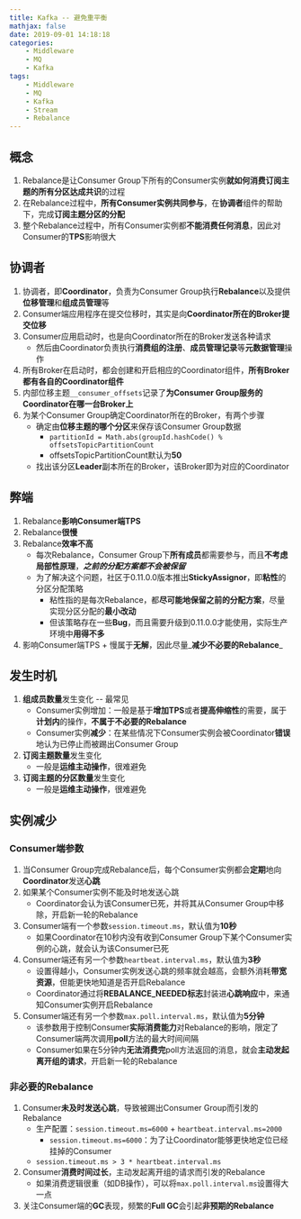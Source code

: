 ```yaml
---
title: Kafka -- 避免重平衡
mathjax: false
date: 2019-09-01 14:18:18
categories:
    - Middleware
    - MQ
    - Kafka
tags:
    - Middleware
    - MQ
    - Kafka
    - Stream
    - Rebalance
---
```


## 概念
1. Rebalance是让Consumer Group下所有的Consumer实例**就如何消费订阅主题的所有分区达成共识**的过程
2. 在Rebalance过程中，**所有Consumer实例共同参与**，在**协调者**组件的帮助下，完成**订阅主题分区的分配**
3. 整个Rebalance过程中，所有Consumer实例都**不能消费任何消息**，因此对Consumer的**TPS**影响很大

<!-- more -->

## 协调者
1. 协调者，即**Coordinator**，负责为Consumer Group执行**Rebalance**以及提供**位移管理**和**组成员管理**等
2. Consumer端应用程序在提交位移时，其实是向**Coordinator所在的Broker提交位移**
3. Consumer应用启动时，也是向Coordinator所在的Broker发送各种请求
    - 然后由Coordinator负责执行**消费组的注册**、**成员管理记录**等**元数据管理**操作
4. 所有Broker在启动时，都会创建和开启相应的Coordinator组件，**所有Broker都有各自的Coordinator组件**
5. 内部位移主题`__consumer_offsets`记录了**为Consumer Group服务的Coordinator在哪一台Broker上**
6. 为某个Consumer Group确定Coordinator所在的Broker，有两个步骤
    - 确定由**位移主题的哪个分区**来保存该Consumer Group数据
        - `partitionId = Math.abs(groupId.hashCode() % offsetsTopicPartitionCount`
        - offsetsTopicPartitionCount默认为**50**
    - 找出该分区**Leader**副本所在的Broker，该Broker即为对应的Coordinator

## 弊端
1. Rebalance**影响Consumer端TPS**
2. Rebalance**很慢**
3. Rebalance**效率不高**
    - 每次Rebalance，Consumer Group下**所有成员**都需要参与，而且**不考虑局部性原理**，_**之前的分配方案都不会被保留**_
    - 为了解决这个问题，社区于0.11.0.0版本推出**StickyAssignor**，即**粘性**的分区分配策略
        - 粘性指的是每次Rebalance，都**尽可能地保留之前的分配方案**，尽量实现分区分配的**最小改动**
        - 但该策略存在一些**Bug**，而且需要升级到0.11.0.0才能使用，实际生产环境中**用得不多**
4. 影响Consumer端TPS + 慢属于**无解**，因此尽量_**减少不必要的Rebalance**_

## 发生时机
1. **组成员数量**发生变化 -- 最常见
    - Consumer实例增加：一般是基于**增加TPS**或者**提高伸缩性**的需要，属于**计划内**的操作，**不属于不必要的Rebalance**
    - Consumer实例**减少**：在某些情况下Consumer实例会被Coordinator**错误**地认为已停止而被踢出Consumer Group
2. **订阅主题数量**发生变化
    - 一般是**运维主动操作**，很难避免
3. **订阅主题的分区数量**发生变化
    - 一般是**运维主动操作**，很难避免

## 实例减少

### Consumer端参数
1. 当Consumer Group完成Rebalance后，每个Consumer实例都会**定期**地向**Coordinator**发送**心跳**
2. 如果某个Consumer实例不能及时地发送心跳
    - Coordinator会认为该Consumer已死，并将其从Consumer Group中移除，开启新一轮的Rebalance
3. Consumer端有一个参数`session.timeout.ms`，默认值为**10秒**
    - 如果Coordinator在10秒内没有收到Consumer Group下某个Consumer实例的心跳，就会认为该Consumer已死
4. Consumer端还有另一个参数`heartbeat.interval.ms`，默认值为**3秒**
    - 设置得越小，Consumer实例发送心跳的频率就会越高，会额外消耗**带宽资源**，但能更快地知道是否开启Rebalance
    - Coordinator通过将**REBALANCE_NEEDED标志**封装进**心跳响应**中，来通知Consumer实例开启Rebalance
5. Consumer端还有另一个参数`max.poll.interval.ms`，默认值为**5分钟**
    - 该参数用于控制Consumer**实际消费能力**对Rebalance的影响，限定了Consumer端两次调用**poll**方法的最大时间间隔
    - Consumer如果在5分钟内**无法消费完**poll方法返回的消息，就会**主动发起离开组的请求**，开启新一轮的Rebalance

### 非必要的Rebalance
1. Consumer**未及时发送心跳**，导致被踢出Consumer Group而引发的Rebalance
    - 生产配置：`session.timeout.ms=6000` + `heartbeat.interval.ms=2000`
        - `session.timeout.ms=6000`：为了让Coordinator能够更快地定位已经挂掉的Consumer
    - `session.timeout.ms > 3 * heartbeat.interval.ms`
2. Consumer**消费时间过长**，主动发起离开组的请求而引发的Rebalance
    - 如果消费逻辑很重（如DB操作），可以将`max.poll.interval.ms`设置得大一点
3. 关注Consumer端的**GC**表现，频繁的**Full GC**会引起**非预期的Rebalance**